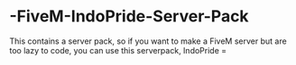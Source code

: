 # -FiveM-IndoPride-Server-Pack
This contains a server pack, so if you want to make a FiveM server but are too lazy to code, you can use this serverpack, IndoPride =
